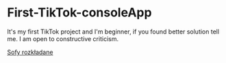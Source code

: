 # First-TikTok-consoleApp
It's my first TikTok project and I'm beginner, if you found better solution tell me. I am open to constructive criticism.


[Sofy rozkładane](https://szczawnicka.pl/)
